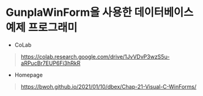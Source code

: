 # GunplaWinForm을 사용한 데이터베이스 예제 프로그래미

* CoLab
> https://colab.research.google.com/drive/1JvVDvP3wzS5u-aRPucBr7EUP6Fi3hRkR

* Homepage
> https://bwoh.github.io/2021/01/10/dbex/Chap-21-Visual-C-WinForms/
